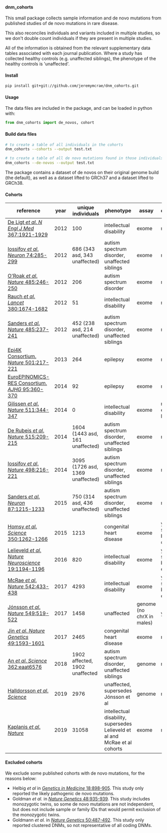 
#### dnm_cohorts

This small package collects sample information and de novo mutations from
published studies of de novo mutations in rare disease.

This also reconciles individuals and variants included in multiple studies, so
we don't double count individuals if they are present in multiple studies.

All of the information is obtained from the relevant supplementary data tables
associated with each journal publication. Where a study has collected healthy
controls (e.g. unaffected siblings), the phenotype of the healthy controls is
'unaffected'.

#### Install
``` sh
pip install git+git://github.com/jeremymcrae/dnm_cohorts.git
```

#### Usage
The data files are included in the package, and can be loaded in python with:
``` python
from dnm_cohorts import de_novos, cohort
```

#### Build data files
``` sh
# to create a table of all individuals in the cohorts
dnm_cohorts --cohorts --output test.txt

# to create a table of all de novo mutations found in those individuals
dnm_cohorts --de-novos --output test.txt
```

The package contains a dataset of de novos on their original genome build (the
default), as well as a dataset lifted to GRCh37 and a dataset lifted to GRCh38.

#### Cohorts
reference   |   year   |  unique individuals  |   phenotype   |   assay   | deprecated
----        |   ----   |        ----          |   ----        |   ----    |   -----
[De Ligt _et al_. _N Engl J Med_ 367:1921-1929](https://doi.org/10.1056/NEJMoa1206524)        | 2012 |  100 | intellectual disability    |    exome    |    no
[Iossifov _et al_. _Neuron_ 74:285-299](https://doi.org/10.1016/j.neuron.2012.04.009)         | 2012 |  686 (343 asd, 343 unaffected) | autism spectrum disorder,  unaffected siblings   |    exome    |    no
[O'Roak _et al_. _Nature_ 485:246-250](https://doi.org/10.1038/nature10989)                   | 2012 |  206 | autism spectrum disorder   |    exome    |    no
[Rauch _et al_. _Lancet_ 380:1674-1682](https://doi.org/10.1016/S0140-6736%2812%2961480-9)    | 2012 |   51 | intellectual disability   |    exome    |    no
[Sanders _et al_. _Nature_ 485:237-241](https://doi.org/10.1038/nature10945)                  | 2012 |  452 (238 asd, 214 unaffected) | autism spectrum disorder,  unaffected siblings   |    exome    |    no
[Epi4K Consortium. _Nature_ 501:217-221](https://doi.org/10.1038/nature12439)                 | 2013 |  264 | epilepsy   |    exome    |    no
[EuroEPINOMICS-RES Consortium. _AJHG_ 95:360-370](https://doi.org/10.1016/j.ajhg.2014.08.013) | 2014 |   92 | epilepsy   |    exome    |    no
[Gilissen _et al_. _Nature_ 511:344-347](https://doi.org/10.1038/nature13394)                 | 2014 |    0 | intellectual disability   |    exome    |    no, but only extends De ligt et al
[De Rubeis _et al_. _Nature_ 515:209-215](https://doi.org/10.1038/nature13772)                | 2014 | 1604 (1443 asd, 161 unaffected) | autism spectrum disorder, unaffected siblings   |    exome    |    no
[Iossifov _et al_. _Nature_ 498:216-221](https://doi.org/10.1038/nature13908)                 | 2014 | 3095 (1726 asd, 1369 unaffected) | autism spectrum disorder, unaffected siblings   |    exome    |    no
[Sanders _et al_. _Neuron_ 87:1215-1233](https://doi.org/10.1016/j.neuron.2015.09.016)        | 2015 |  750 (314 asd, 436 unaffected) | autism spectrum disorder, unaffected siblings   |    exome    |    no
[Homsy _et al_. _Science_ 350:1262-1266](https://doi.org/10.1126/science.aac9396)             | 2015 | 1213 | congenital heart disease   |    exome    |   yes, superseded by Jin et al cohort
[Lelieveld _et al_. _Nature Neuroscience_ 19:1194-1196](https://doi.org/10.1038/nn.4352)      | 2016 |  820 | intellectual disability   |    exome    |   yes, superseded by Kaplanis et al cohort
[McRae _et al_. _Nature_ 542:433-438](https://doi.org/10.1038/nature21062)                   | 2017 | 4293 | intellectual disability   |    exome    |   yes, superseded by Kaplanis et al cohort
[Jónsson _et al_. _Nature_ 549:519-522](https://doi.org/10.1038/nature24018)                  | 2017 | 1458 | unaffected   |    genome (no chrX in males)    |    yes
[Jin _et al_. _Nature Genetics_ 49:1593-1601](https://doi.org/10.1038/ng.3970)                | 2017 | 2465 | congenital heart disease   |    exome    |    no
[An _et al_. _Science_ 362:eaat6576](https://doi.org/10.1126/science.aat6576)                 | 2018 | 1902 affected, 1902 unaffected | autism spectrum disorder, unaffected siblings   |    genome    |    no
[Halldorsson _et al_. _Science_](https://doi.org/10.1126/science.aau1043)                                    | 2019 | 2976 | unaffected, supersedes Jónsson et al   |    genome    |    no
[Kaplanis _et al_. _Nature_](https://doi.org/10.1038/s41586-020-2832-5)                      | 2019 | 31058 | intellectual disability, supersedes Lelieveld et al and McRae et al cohorts   |    exome    |    no

#### Excluded cohorts
We exclude some published cohorts with de novo mutations, for the reasons below:
 - Helbig _et al_ in [_Genetics in Medicine_ 18:898-905](https://doi.org/10.1038/gim.2015.186). This study only reported the likely pathogenic de novo mutations.
 - Goldman _et al._ in [_Nature Genetics_ 48:935-939](https://doi.org/10.1038/ng.3597). This study includes monozygotic twins, so some de novo mutations are not independent, but does not include sample or family IDs that would permit exclusion of the monozygotic twins.
 - Goldmann _et al._ in [_Nature Genetics_ 50:487-492](https://doi.org/10.1038/s41588-018-0071-6). This study only reported clustered DNMs, so not representative of all coding DNMs.
